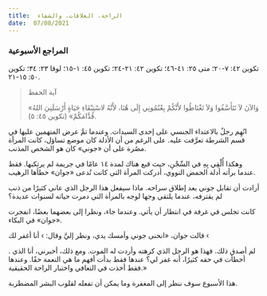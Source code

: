 ```yaml
---
title:  الراحة، العلاقات، والشفاء
date:  07/08/2021
---
```


### المراجع الأسبوعية
تكوين ٤٢: ٧-٢٠؛ متى ٢٥: ٤١-٤٦؛ تكوين ٤٢: ٢١-٢٤؛ تكوين ٤٥: ١-١٥؛ لوقا ٢٣: ٣٤؛ تكوين ٥٠: ١٥-٢١.

> <p>آية الحفظ</p>
> «وَالآنَ لاَ تَتَأَسَّفُوا وَلاَ تَغْتَاظُوا لأَنَّكُمْ بِعْتُمُونِي إِلَى هُنَا، لأَنَّهُ لاسْتِبْقَاءِ حَيَاةٍ أَرْسَلَنِيَ اللهُ قُدَّامَكُمْ» (تكوين ٤٥: ٥).

اتُهِم رجلٌ بالاعتداء الجنسي على إحدى السيدات. وعندما تمَّ عرض المتهمين عليها في قسم الشرطة تعرَّفت عليه. على الرغم من أن الأدلة كان موضع تساؤل، كانت المرأة مصُرة على أن «جوني» كان هو الشخص المذنب.

وهكذا أُلْقِي بِهِ في السِّجْنِ، حيث قبع هناك لمدة ١٤ عامًا في جريمة لم يرتكبها. فقط عندما برأته أدلة الحمض النووي، أدركت المرأة التي كانت تُدعى «جوان» خطأها الرهيب.

أرادت أن تقابل جوني بعد إطلاق سراحه. ماذا سيفعل هذا الرجل الذي عانى كثيرًا من ذنب لم يقترفه، عندما يلتقي وجها لوجه بالمرأة التي دمرت حياته لسنوات عديدة؟

كانت تجلس في غرفة في انتظار أن يأتي. وعندما جاء، ونظرا إلى بعضهما بعضًا، انفجرت «جوان» في البكاء.

قالت جوان، «انحنى جوني وأمسك يدي، ونظر إليَّ وقال: › أنا أغفر لك ‹

. لم أصدق ذلك. فهذا هو الرجل الذي كرهته وأردت له الموت. ومع ذلك، أخبرني، أنا الذي أخطأت في حقه كثيرًا، أنه غفر لي؟ عندها فقط بدأت أفهم ما هي النعمة حقًا. وعندها فقط أخذت في التعافي واختبار الراحة الحقيقية.»

هذا الأسبوع سوف ننظر إلى المغفرة وما يمكن أن تفعله لقلوب البشر المضطربة.